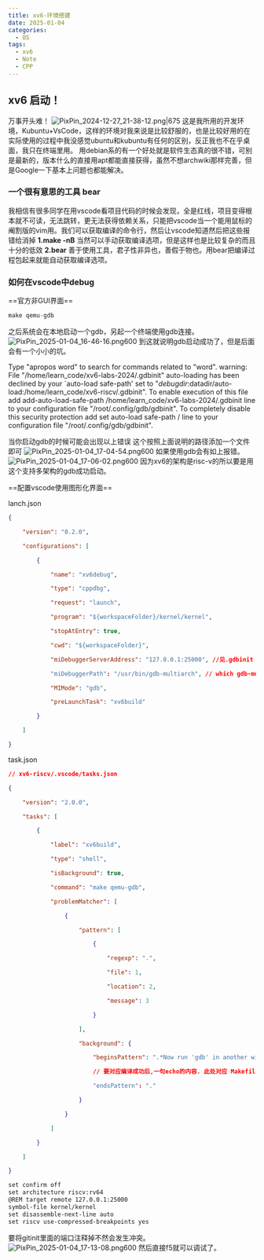 ```yaml
---
title: xv6-环境搭建
date: 2025-01-04
categories:
  - OS
tags:
  - xv6
  - Note
  - CPP
---
```


## xv6 启动！

万事开头难！
![PixPin_2024-12-27_21-38-12.png|675](https://weijiale.oss-cn-shanghai.aliyuncs.com/picgo/PixPin_2024-12-27_21-38-12.png)
这是我所用的开发环境，Kubuntu+VsCode，这样的环境对我来说是比较舒服的，也是比较好用的在实际使用的过程中我没感觉ubuntu和kubuntu有任何的区别，反正我也不在乎桌面，我只在终端里用。
用debian系的有一个好处就是软件生态真的很不错，可别是最新的，版本什么的直接用apt都能直接获得，虽然不想archwiki那样完善，但是Google一下基本上问题也都能解决。


### 一个很有意思的工具 bear
我相信有很多同学在用vscode看项目代码的时候会发现，全是红线，项目变得根本就不可读，无法跳转，更无法获得依赖关系，只能把vscode当一个能用鼠标的阉割版的vim用。我们可以获取编译的命令行，然后让vscode知道然后把这些报错给消掉
**1.make -nB**
当然可以手动获取编译选项，但是这样也是比较复杂的而且十分的低效
**2.bear**
善于使用工具，君子性非异也，善假于物也。用bear把编译过程包起来就能自动获取编译选项。

### 如何在vscode中debug


==官方非GUI界面== 

```c++
make qemu-gdb
```
之后系统会在本地启动一个gdb，另起一个终端使用gdb连接。
![PixPin_2025-01-04_16-46-16.png600](https://weijiale.oss-cn-shanghai.aliyuncs.com/picgo/PixPin_2025-01-04_16-46-16.png)
到这就说明gdb启动成功了，但是后面会有一个小小的坑。

Type "apropos word" to search for commands related to "word". warning: File "/home/learn_code/xv6-labs-2024/.gdbinit" auto-loading has been declined by your `auto-load safe-path' set to "$debugdir:$datadir/auto-load:/home/learn_code/xv6-riscv/.gdbinit". To enable execution of this file add add-auto-load-safe-path /home/learn_code/xv6-labs-2024/.gdbinit line to your configuration file "/root/.config/gdb/gdbinit". To completely disable this security protection add set auto-load safe-path / line to your configuration file "/root/.config/gdb/gdbinit".

当你启动gdb的时候可能会出现以上错误
这个按照上面说明的路径添加一个文件即可
![PixPin_2025-01-04_17-04-54.png600](https://weijiale.oss-cn-shanghai.aliyuncs.com/picgo/PixPin_2025-01-04_17-04-54.png)
如果使用gdb会有如上报错。
![PixPin_2025-01-04_17-06-02.png600](https://weijiale.oss-cn-shanghai.aliyuncs.com/picgo/PixPin_2025-01-04_17-06-02.png)
因为xv6的架构是risc-v的所以要是用这个支持多架构的gdb成功启动。

==配置vscode使用图形化界面==

lanch.json
```json
{

    "version": "0.2.0",

    "configurations": [

        {

            "name": "xv6debug",

            "type": "cppdbg",

            "request": "launch",

            "program": "${workspaceFolder}/kernel/kernel",

            "stopAtEntry": true,

            "cwd": "${workspaceFolder}",

            "miDebuggerServerAddress": "127.0.0.1:25000", //见.gdbinit 中 target remote xxxx:xx 一定要一 一对应

            "miDebuggerPath": "/usr/bin/gdb-multiarch", // which gdb-multiarch

            "MIMode": "gdb",

            "preLaunchTask": "xv6build"

        }

    ]

}
``` 

task.json
```json
// xv6-riscv/.vscode/tasks.json

{

    "version": "2.0.0",

    "tasks": [

        {

            "label": "xv6build",

            "type": "shell",

            "isBackground": true,

            "command": "make qemu-gdb",

            "problemMatcher": [

                {

                    "pattern": [

                        {

                            "regexp": ".",

                            "file": 1,

                            "location": 2,

                            "message": 3

                        }

                    ],

                    "background": {

                        "beginsPattern": ".*Now run 'gdb' in another window.",

                        // 要对应编译成功后,一句echo的内容. 此处对应 Makefile Line:170

                        "endsPattern": "."

                    }

                }

            ]

        }

    ]

}
```

```txt
set confirm off
set architecture riscv:rv64
@REM target remote 127.0.0.1:25000
symbol-file kernel/kernel
set disassemble-next-line auto
set riscv use-compressed-breakpoints yes
```
要将gitinit里面的端口注释掉不然会发生冲突。
![PixPin_2025-01-04_17-13-08.png600](https://weijiale.oss-cn-shanghai.aliyuncs.com/picgo/PixPin_2025-01-04_17-13-08.png)
然后直接f5就可以调试了。